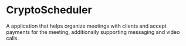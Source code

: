 # CryptoScheduler
A application that helps organize meetings with clients and accept payments for the meeting, additionally supporting messaging and video calls.
